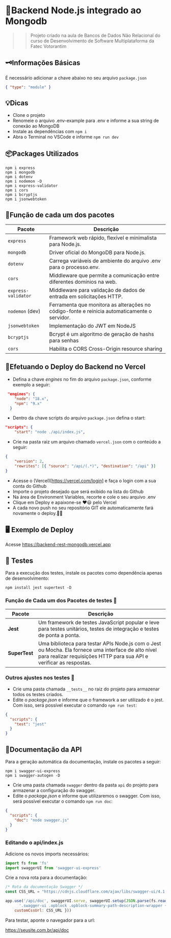 # 🚀Backend Node.js integrado ao Mongodb
>> Projeto criado na aula de Bancos de Dados Não Relacional do curso de Desenvolvimento de Software Multiplataforma da Fatec Votorantim

## 🗝️Informações Básicas
É necessário adicionar a chave abaixo no seu arquivo ```package.json```
```json
{ "type": "module" }
```
## 💡Dicas
- Clone o projeto
- Renomeie o arquivo .env-example para .env e informe a sua string de conexão ao MongoDB
- Instale as dependências com ```npm i```
- Abra o Terminal no VSCode e informe ```npm run dev```

## 📦Packages Utilizados
```
npm i express
npm i mongodb
npm i dotenv
npm i nodemon -D
npm i express-validator
npm i cors
npm i bcryptjs
npm i jsonwebtoken
```

## 📝Função de cada um dos pacotes
<table><thead><tr><th>Pacote</th><th>Descrição</th></tr></thead><tbody><tr><td><code>express</code></td><td>Framework web rápido, flexível e minimalista para Node.js.</td></tr><tr><td><code>mongodb</code></td><td>Driver oficial do MongoDB para Node.js.</td></tr><tr><td><code>dotenv</code></td><td>Carrega variáveis ​​de ambiente do arquivo .env para o processo.env.</td></tr><tr><td><code>cors</code></td><td>Middleware que permite a comunicação entre diferentes domínios na web.</td></tr><tr><td><code>express-validator</code></td><td>Middleware para validação de dados de entrada em solicitações HTTP.</td></tr><tr><td><code>nodemon</code> (dev)</td><td>Ferramenta que monitora as alterações no código-fonte e reinicia automaticamente o servidor.</td></tr>
<tr>
<td><code>jsonwebtoken</code></td>
<td>Implementação do JWT em NodeJS </td>
</tr>
<tr>
<td><code>bcryptjs</code></td>
<td>Bcrypt é um algoritmo de geração de hashs para senhas </td>
</tr>
<tr>
<td><code>cors</code></td>
<td>Habilita o CORS Cross-Origin resource sharing</td>
</tr>
</tbody></table>

## 🎯Efetuando o Deploy do Backend no Vercel
- Defina a chave _engines_ no fim do arquivo ```package.json```, conforme exemplo a seguir:
```json
 "engines": {
    "node": "18.x",
    "npm": "9.x"
  }
```
- Dentro da chave scripts do arquivo ```package.json``` defina o start:
```json
"scripts": {
    "start": "node ./api/index.js",
```    
- Crie na pasta raiz um arquivo chamado ```vercel.json``` com o conteúdo a seguir:
```json
{
    "version": 2,
    "rewrites": [{ "source": "/api/(.*)", "destination": "/api" }]    
}
```
- Acesse o (Vercel)[https://vercel.com/login] e faça o login com a sua conta do Github
- Importe o projeto desejado que será exibido na lista do Github
- Na área de Environment Variables, recorte e cole o seu arquivo .env
- Clique em Deploy e apaixone-se ♥️😃 pelo Vercel 
- A cada novo push no seu repositório GIT ele automaticamente fará novamente o deploy.👏👏

## 🖥 Exemplo de Deploy

Acesse https://backend-rest-mongodb.vercel.app


## 🧪 Testes
Para a execução dos testes, instale os pacotes como dependência apenas de desenvolvimento:
```
npm install jest supertest -D
```

### Função de Cada um dos Pacotes de testes 🧪

| Pacote | Descrição |
|---|---|
| **Jest** | Um framework de testes JavaScript popular e leve para testes unitários, testes de integração e testes de ponta a ponta. |
| **SuperTest** | Uma biblioteca para testar APIs Node.js com o Jest ou Mocha. Ela fornece uma interface de alto nível para realizar requisições HTTP para sua API e verificar as respostas. |

### Outros ajustes nos testes 🧪
* Crie uma pasta chamada ```__tests__``` no raiz do projeto para armazenar todos os testes criados.
* Edite o _package.json_ e informe que o framework a ser utilizado é o jest. Com isso, será possível executar o comando ```npm run test```:
```json
{
  "scripts": {
    "test": "jest"
  }
}
```
## 📃Documentação da API
Para a geração automática da documentação, instale os pacotes a seguir:
```
npm i swagger-ui-express
npm i swagger-autogen -D
```
* Crie uma pasta chamada ```swagger``` dentro da pasta ```api``` do projeto para armazenar a configuração do swagger.
* Edite o _package.json_ e informe que utilizaremos o swagger. Com isso, será possível executar o comando ```npm run doc```:
```json
{
  "scripts": {
    "doc": "node swagger.js"
  }
}
```
### Editando o api/index.js

Adicione os novos imports necessários:
```javascript
import fs from 'fs'
import swaggerUI from 'swagger-ui-express'
```

Crie a nova rota para a documentação:
```javascript
/* Rota da documentação Swagger */
const CSS_URL = "https://cdnjs.cloudflare.com/ajax/libs/swagger-ui/4.1.0/swagger-ui.min.css"

app.use('/api/doc', swaggerUI.serve, swaggerUI.setup(JSON.parse(fs.readFileSync('./api/swagger/swagger_output.json')),{customCss:
      '.swagger-ui .opblock .opblock-summary-path-description-wrapper { align-items: center; display: flex; flex-wrap: wrap; gap: 0 10px; padding: 0 10px; width: 100%; }',
    customCssUrl: CSS_URL }))

```

Para testar, aponte o navegador para a url:

https://seusite.com.br/api/doc

